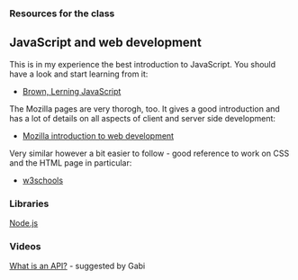 ### Resources for the class
## JavaScript and web development

This is in my experience the best introduction to JavaScript. You should have a look and start learning from it:
- [Brown, Lerning JavaScript](http://bobcat.library.nyu.edu/primo-explore/fulldisplay?docid=nyu_aleph005576713&context=L&vid=NYU&search_scope=all&tab=all&lang=en_US)

The Mozilla pages are very thorogh, too. It gives a good introduction and has a lot of details on all aspects of client and server side development:
- [Mozilla introduction to web development](https://developer.mozilla.org/en-US/docs/Learn)

Very similar however a bit easier to follow - good reference to work on CSS and the HTML page in particular:
- [w3schools](https://www.w3schools.com)

### Libraries
[Node.js](https://nodejs.org/en/)

### Videos
[What is an API?](https://www.youtube.com/watch?v=s7wmiS2mSXY) - suggested by Gabi

